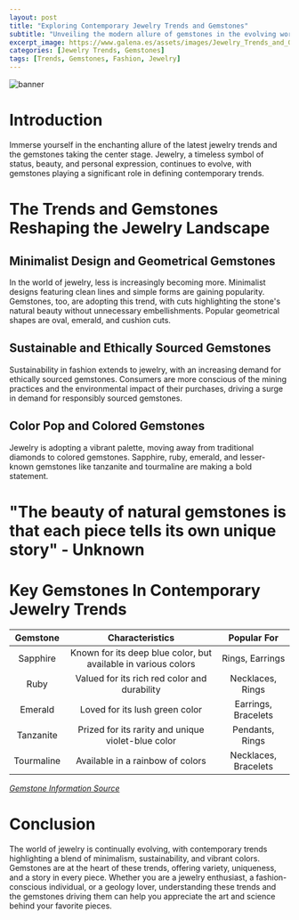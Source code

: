 ```yaml
---
layout: post
title: "Exploring Contemporary Jewelry Trends and Gemstones"
subtitle: "Unveiling the modern allure of gemstones in the evolving world of jewelry trends."
excerpt_image: https://www.galena.es/assets/images/Jewelry_Trends_and_Gemstones.png
categories: [Jewelry Trends, Gemstones]
tags: [Trends, Gemstones, Fashion, Jewelry]
---
```

![banner](https://www.galena.es/assets/images/Jewelry_Trends_and_Gemstones.png "Image showcasing contemporary jewelry trends, highlighting the modern allure and evolving role of gemstones in fashion and jewelry design.")

# Introduction

Immerse yourself in the enchanting allure of the latest jewelry trends and the gemstones taking the center stage. Jewelry, a timeless symbol of status, beauty, and personal expression, continues to evolve, with gemstones playing a significant role in defining contemporary trends.

# The Trends and Gemstones Reshaping the Jewelry Landscape

## Minimalist Design and Geometrical Gemstones

In the world of jewelry, less is increasingly becoming more. Minimalist designs featuring clean lines and simple forms are gaining popularity. Gemstones, too, are adopting this trend, with cuts highlighting the stone's natural beauty without unnecessary embellishments. Popular geometrical shapes are oval, emerald, and cushion cuts.

## Sustainable and Ethically Sourced Gemstones

Sustainability in fashion extends to jewelry, with an increasing demand for ethically sourced gemstones. Consumers are more conscious of the mining practices and the environmental impact of their purchases, driving a surge in demand for responsibly sourced gemstones.

## Color Pop and Colored Gemstones

Jewelry is adopting a vibrant palette, moving away from traditional diamonds to colored gemstones. Sapphire, ruby, emerald, and lesser-known gemstones like tanzanite and tourmaline are making a bold statement.

# "The beauty of natural gemstones is that each piece tells its own unique story" - Unknown

# Key Gemstones In Contemporary Jewelry Trends

| Gemstone | Characteristics | Popular For |
| :---: | :---: |:---: |
| Sapphire | Known for its deep blue color, but available in various colors | Rings, Earrings |
| Ruby | Valued for its rich red color and durability | Necklaces, Rings |
| Emerald | Loved for its lush green color | Earrings, Bracelets |
| Tanzanite | Prized for its rarity and unique violet-blue color | Pendants, Rings |
| Tourmaline | Available in a rainbow of colors | Necklaces, Bracelets |

[*Gemstone Information Source*](https://www.gia.edu/gem-encyclopedia)

# Conclusion

The world of jewelry is continually evolving, with contemporary trends highlighting a blend of minimalism, sustainability, and vibrant colors. Gemstones are at the heart of these trends, offering variety, uniqueness, and a story in every piece. Whether you are a jewelry enthusiast, a fashion-conscious individual, or a geology lover, understanding these trends and the gemstones driving them can help you appreciate the art and science behind your favorite pieces.